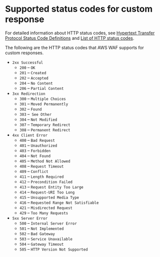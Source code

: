 # Supported status codes for custom response<a name="customizing-the-response-status-codes"></a>

For detailed information about HTTP status codes, see [Hypertext Transfer Protocol Status Code Definitions](https://www.w3.org/Protocols/rfc2616/rfc2616-sec10.html) and [List of HTTP status codes](https://en.wikipedia.org/wiki/List_of_HTTP_status_codes)\.

The following are the HTTP status codes that AWS WAF supports for custom responses\. 
+ `2xx Successful`
  + `200` – `OK`
  + `201` – `Created`
  + `202` – `Accepted` 
  + `204` – `No Content` 
  + `206` – `Partial Content`
+ `3xx Redirection `
  + `300` – `Multiple Choices`
  + `301` – `Moved Permanently`
  + `302` – `Found`
  + `303` –` See Other`
  + `304` – `Not Modified`
  + `307` – `Temporary Redirect`
  + `308` – `Permanent Redirect`
+ `4xx Client Error `
  + `400` – `Bad Request`
  + `401` – `Unauthorized`
  + `403` – `Forbidden`
  + `404` – `Not Found`
  + `405` – `Method Not Allowed`
  + `408` – `Request Timeout`
  + `409` – `Conflict`
  + `411` – `Length Required`
  + `412` – `Precondition Failed`
  + `413` – `Request Entity Too Large`
  + `414` – `Request-URI Too Long`
  + `415` – `Unsupported Media Type`
  + `416` – `Requested Range Not Satisfiable`
  + `421` – `Misdirected Request`
  + `429` – `Too Many Requests`
+ `5xx Server Error`
  + `500` – `Internal Server Error`
  + `501` – `Not Implemented`
  + `502` – `Bad Gateway`
  + `503` – `Service Unavailable`
  + `504` – `Gateway Timeout`
  + `505` – `HTTP Version Not Supported`